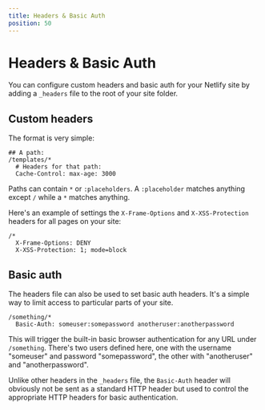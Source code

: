 ```yaml
---
title: Headers & Basic Auth
position: 50
---
```


# Headers & Basic Auth

You can configure custom headers and basic auth for your Netlify site by adding a `_headers` file to the root of your site folder.

## Custom headers

The format is very simple:

```
## A path:
/templates/*
  # Headers for that path:
  Cache-Control: max-age: 3000
```

Paths can contain `*` or `:placeholders`. A `:placeholder` matches anything except `/` while a `*` matches anything.

Here's an example of settings the `X-Frame-Options` and `X-XSS-Protection` headers for all pages on your site:

```
/*
  X-Frame-Options: DENY
  X-XSS-Protection: 1; mode=block
```

## Basic auth

The headers file can also be used to set basic auth headers. It's a simple way to limit access to particular parts of your site.

```
/something/*
  Basic-Auth: someuser:somepassword anotheruser:anotherpassword
```

This will trigger the built-in basic browser authentication for any URL under `/something`. There's two users defined here, one with the username "someuser" and password "somepassword", the other with "anotheruser" and "anotherpassword".

Unlike other headers in the `_headers` file, the `Basic-Auth` header will obviously not be sent as a standard HTTP header but used to control the appropriate HTTP headers for basic authentication.
